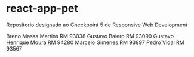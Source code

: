# react-app-pet
Repositorio designado ao Checkpoint 5 de Responsive Web Development 

Breno Massa Martins RM 93038
Gustavo Balero RM 93090
Gustavo Henrique Moura RM 94280
Marcelo Gimenes RM 93897
Pedro Vidal RM 93567
